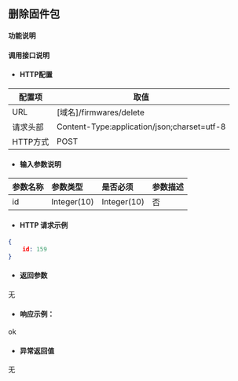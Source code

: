 ## 删除固件包

#### 功能说明



#### 调用接口说明

* #### HTTP配置

| 配置项 | 取值 |
| --- | --- |
| URL | \[域名\]/firmwares/delete|
| 请求头部 | Content-Type:application/json;charset=utf-8 |
| HTTP方式 | POST|

* #### 输入参数说明

| 参数名称 | 参数类型 | 是否必须 | 参数描述 |
| :--- | :--- | :--- | :--- |
|id |Integer\(10\) | Integer\(10\) | 否 | 固件包ID |



* #### HTTP 请求示例


```json
{
    id: 159
}
```



* #### 返回参数
无


* #### 响应示例：

ok

* #### 异常返回值

无



